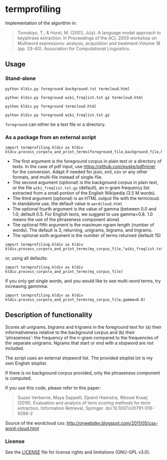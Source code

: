 # termprofiling

Implementation of the algorithm in:
> Tomokiyo, T., & Hurst, M. (2003, July). A language model approach to keyphrase extraction. In Proceedings of the ACL 2003 workshop on Multiword expressions: analysis, acquisition and treatment-Volume 18 (pp. 33-40). Association for Computational Linguistics.

## Usage

### Stand-alone

```
python kldiv.py foreground background.txt termcloud.html
```
```
python kldiv.py foreground wiki_freqlist.txt.gz termcloud.html
```
```
python kldiv.py foreground termcloud.html
```
```
python kldiv.py foreground wiki_freqlist.txt.gz
```

`foreground` can either be a text file or a directory.

### As a package from an external script

```
import termprofiling.kldiv as kldiv
kldiv.process_corpora_and_print_terms(foreground_file,background_file,htmlpath,gamma,number_of_terms)
```

* The first argument is the foreground corpus in plain text or a directory of texts. In the case of pdf input, use https://github.com/euske/pdfminer for the conversion. Adapt if needed for json, xml, csv or any other formats, and multi-file instead of single-file. 
* The second argument (optional) is the background corpus in plain text, or the file `wiki_freqlist.txt.gz` (default), an n-gram frequency list extracted from a small portion of the English Wikipedia (3.5 M words). 
* The third argument (optional) is an HTML output file with the termcloud. In standalone use, the default value is `wordcloud.html`
* The optional fourth argument is the value of gamma (between 0.0 and 1.0; default 0.5. For English texts, we suggest to use gamma=0.8. 1.0 means the use of the phraseness component alone)
* The optional fifth argument is the maximum ngram length (number of words). The default is 3, returning, unigrams, bigrams, and trigrams.
* The optional sixth argument is the number of terms returned (default 15)

```
import termprofiling.kldiv as kldiv
kldiv.process_corpora_and_print_terms(my_corpus_file,"wiki_freqlist.txt.gz","my_termcloud.html","0.8",15)
```

or, using all defaults:

```
import termprofiling.kldiv as kldiv
kldiv.process_corpora_and_print_terms(my_corpus_file)
```

If you only get single words, and you would like to see multi-word terms, try increasing gammma:

```
import termprofiling.kldiv as kldiv
kldiv.process_corpora_and_print_terms(my_corpus_file,gamma=0.8)
```

## Description of functionality

Scores all unigrams, bigrams and trigrams in the foreground text for (a) their informativeness relative to the background corpus and (b) their 'phraseness': the frequency of the n-gram compared to the frequencies of the separate unigrams. Ngrams that start or end with a stopword are not included.

The script uses an external stopword list. The provided stoplist.txt is my own English stoplist.

If there is no background corpus provided, only the phraseness component is computed.

If you use this code, please refer to this paper:
> Suzan Verberne, Maya Sappelli, Djoerd Hiemstra, Wessel Kraaij (2016). Evaluation and analysis of term scoring methods for term extraction. Information Retrieval, Springer. doi:10.1007/s10791-016-9286-2

Source of the wordcloud css: http://onwebdev.blogspot.com/2011/05/css-word-cloud.html

### License

See the [LICENSE](LICENSE.md) file for license rights and limitations (GNU-GPL v3.0).
